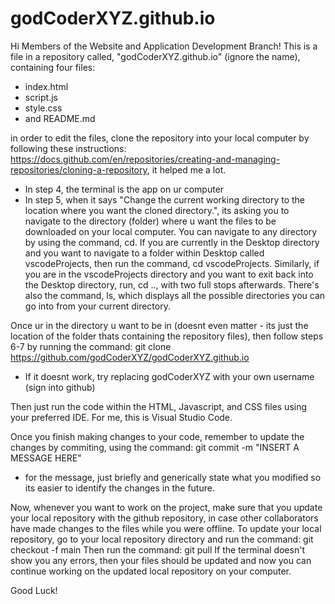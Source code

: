 # godCoderXYZ.github.io
Hi Members of the Website and Application Development Branch! This is a file in a repository called, "godCoderXYZ.github.io" (ignore the name), containing four files:
- index.html
- script.js
- style.css
- and README.md

in order to edit the files, clone the repository into your local computer by following these instructions: https://docs.github.com/en/repositories/creating-and-managing-repositories/cloning-a-repository, it helped me a lot.

- In step 4, the terminal is the app on ur computer
- In step 5, when it says "Change the current working directory to the location where you want the cloned directory.", its asking you to navigate to the directory (folder) where u want the files to be downloaded on your local computer. You can navigate to any directory by using the command, cd. If you are currently in the Desktop directory and you want to navigate to a folder within Desktop called vscodeProjects, then run the command, cd vscodeProjects. Similarly, if you are in the vscodeProjects directory and you want to exit back into the Desktop directory, run, cd .., with two full stops afterwards. There's also the command, ls, which displays all the possible directories you can go into from your current directory.

Once ur in the directory u want to be in (doesnt even matter - its just the location of the folder thats containing the repository files), then follow steps 6-7 by running the command:
git clone https://github.com/godCoderXYZ/godCoderXYZ.github.io
- If it doesnt work, try replacing godCoderXYZ with your own username (sign into github)

Then just run the code within the HTML, Javascript, and CSS files using your preferred IDE. For me, this is Visual Studio Code.

Once you finish making changes to your code, remember to update the changes by commiting, using the command:
git commit -m "INSERT A MESSAGE HERE"
- for the message, just briefly and generically state what you modified so its easier to identify the changes in the future.

Now, whenever you want to work on the project, make sure that you update your local repository with the github repository, in case other collaborators have made changes to the files while you were offline. To update your local repository, go to your local repository directory and run the command:
git checkout -f main
Then run the command:
git pull
If the terminal doesn't show you any errors, then your files should be updated and now you can continue working on the updated local repository on your computer.

Good Luck!
